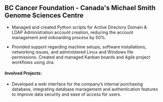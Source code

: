 ## BC Cancer Foundation - Canada's Michael Smith Genome Sciences Centre

- Managed and created Python scripts for Active Directory Domain & LDAP Administration account creation, reducing the account management and onboarding process by 50%.

- Provided support regarding machine setups, software installations, networking issues, and administered Linux and Windows file permissions. Created and managed Kanban boards and Agile project workflows using Jira.

#### Involved Projects:

- Developed a web interface for the company’s internal purchasing database, integrating database management and authentication features to improve data security and ease of access for users.

